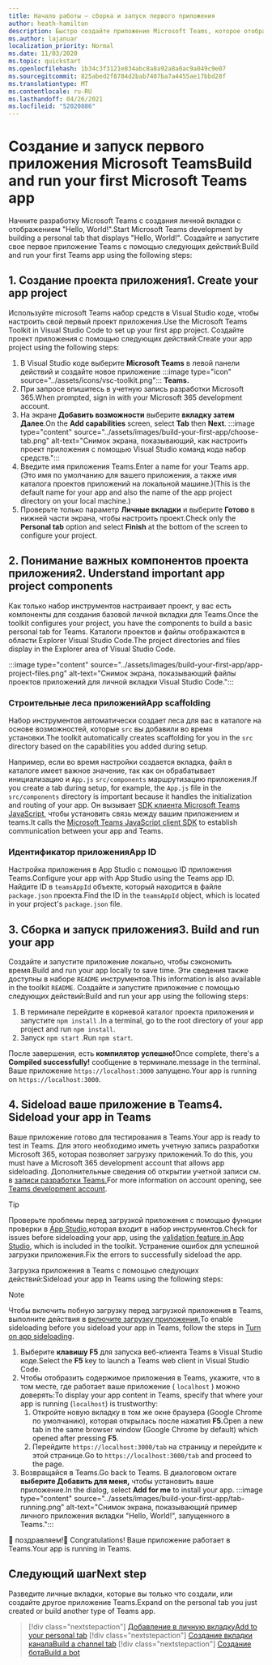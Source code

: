 ```yaml
---
title: Начало работы — сборка и запуск первого приложения
author: heath-hamilton
description: Быстро создайте приложение Microsoft Teams, которое отображает "Hello, World!" сообщение с помощью microsoft Teams набор средств.
ms.author: lajanuar
localization_priority: Normal
ms.date: 11/03/2020
ms.topic: quickstart
ms.openlocfilehash: 1b34c3f3121e834abc8a8a92a8a0ac9a049c9e07
ms.sourcegitcommit: 825abed2f8784d2bab7407ba7a4455ae17bbd28f
ms.translationtype: MT
ms.contentlocale: ru-RU
ms.lasthandoff: 04/26/2021
ms.locfileid: "52020886"
---
```

# <a name="build-and-run-your-first-microsoft-teams-app"></a><span data-ttu-id="e74cb-104">Создание и запуск первого приложения Microsoft Teams</span><span class="sxs-lookup"><span data-stu-id="e74cb-104">Build and run your first Microsoft Teams app</span></span>

<span data-ttu-id="e74cb-105">Начните разработку Microsoft Teams с создания личной вкладки с отображением "Hello, World!".</span><span class="sxs-lookup"><span data-stu-id="e74cb-105">Start Microsoft Teams development by building a personal tab that displays "Hello, World!".</span></span>
<span data-ttu-id="e74cb-106">Создайте и запустите свое первое приложение Teams с помощью следующих действий:</span><span class="sxs-lookup"><span data-stu-id="e74cb-106">Build and run your first Teams app using the following steps:</span></span>

## <a name="1-create-your-app-project"></a><span data-ttu-id="e74cb-107">1. Создание проекта приложения</span><span class="sxs-lookup"><span data-stu-id="e74cb-107">1. Create your app project</span></span>

<span data-ttu-id="e74cb-108">Используйте microsoft Teams набор средств в Visual Studio коде, чтобы настроить свой первый проект приложения.</span><span class="sxs-lookup"><span data-stu-id="e74cb-108">Use the Microsoft Teams Toolkit in Visual Studio Code to set up your first app project.</span></span> <span data-ttu-id="e74cb-109">Создайте проект приложения с помощью следующих действий:</span><span class="sxs-lookup"><span data-stu-id="e74cb-109">Create your app project using the following steps:</span></span>

1. В Visual Studio коде выберите **Microsoft Teams** в левой панели действий и создайте новое приложение :::image type="icon" source="../assets/icons/vsc-toolkit.png"::: **Teams.**
1. <span data-ttu-id="e74cb-111">При запросе впишитесь в учетную запись разработки Microsoft 365.</span><span class="sxs-lookup"><span data-stu-id="e74cb-111">When prompted, sign in with your Microsoft 365 development account.</span></span>
1. <span data-ttu-id="e74cb-112">На экране **Добавить возможности** выберите **вкладку затем** **Далее**.</span><span class="sxs-lookup"><span data-stu-id="e74cb-112">On the **Add capabilities** screen, select **Tab** then **Next**.</span></span>
:::image type="content" source="../assets/images/build-your-first-app/choose-tab.png" alt-text="Снимок экрана, показывающий, как настроить проект приложения с помощью Visual Studio команд кода набор средств.":::
1. <span data-ttu-id="e74cb-114">Введите имя приложения Teams.</span><span class="sxs-lookup"><span data-stu-id="e74cb-114">Enter a name for your Teams app.</span></span> <span data-ttu-id="e74cb-115">(Это имя по умолчанию для вашего приложения, а также имя каталога проектов приложений на локальной машине.)</span><span class="sxs-lookup"><span data-stu-id="e74cb-115">(This is the default name for your app and also the name of the app project directory on your local machine.)</span></span>
1. <span data-ttu-id="e74cb-116">Проверьте только параметр **Личные вкладки** и выберите **Готово** в нижней части экрана, чтобы настроить проект.</span><span class="sxs-lookup"><span data-stu-id="e74cb-116">Check only the **Personal tab** option and select **Finish** at the bottom of the screen to configure your project.</span></span>

## <a name="2-understand-important-app-project-components"></a><span data-ttu-id="e74cb-117">2. Понимание важных компонентов проекта приложения</span><span class="sxs-lookup"><span data-stu-id="e74cb-117">2. Understand important app project components</span></span>

<span data-ttu-id="e74cb-118">Как только набор инструментов настраивает проект, у вас есть компоненты для создания базовой личной вкладки для Teams.</span><span class="sxs-lookup"><span data-stu-id="e74cb-118">Once the toolkit configures your project, you have the components to build a basic personal tab for Teams.</span></span> <span data-ttu-id="e74cb-119">Каталоги проектов и файлы отображаются в области Explorer Visual Studio Code.</span><span class="sxs-lookup"><span data-stu-id="e74cb-119">The project directories and files display in the Explorer area of Visual Studio Code.</span></span>

:::image type="content" source="../assets/images/build-your-first-app/app-project-files.png" alt-text="Снимок экрана, показывающий файлы проектов приложений для личной вкладки Visual Studio Code.":::

### <a name="app-scaffolding"></a><span data-ttu-id="e74cb-121">Строительные леса приложений</span><span class="sxs-lookup"><span data-stu-id="e74cb-121">App scaffolding</span></span>

<span data-ttu-id="e74cb-122">Набор инструментов автоматически создает леса для вас в каталоге на основе возможностей, которые `src` вы добавили во время установки.</span><span class="sxs-lookup"><span data-stu-id="e74cb-122">The toolkit automatically creates scaffolding for you in the `src` directory based on the capabilities you added during setup.</span></span>

<span data-ttu-id="e74cb-123">Например, если во время настройки создается вкладка, файл в каталоге имеет важное значение, так как он обрабатывает инициализацию и `App.js` `src/components` маршрутизацию приложения.</span><span class="sxs-lookup"><span data-stu-id="e74cb-123">If you create a tab during setup, for example, the `App.js` file in the `src/components` directory is important because it handles the initialization and routing of your app.</span></span> <span data-ttu-id="e74cb-124">Он вызывает [SDK клиента Microsoft Teams JavaScript,](../tabs/how-to/using-teams-client-sdk.md) чтобы установить связь между вашим приложением и teams.</span><span class="sxs-lookup"><span data-stu-id="e74cb-124">It calls the [Microsoft Teams JavaScript client SDK](../tabs/how-to/using-teams-client-sdk.md) to establish communication between your app and Teams.</span></span>

### <a name="app-id"></a><span data-ttu-id="e74cb-125">Идентификатор приложения</span><span class="sxs-lookup"><span data-stu-id="e74cb-125">App ID</span></span>

<span data-ttu-id="e74cb-126">Настройка приложения в App Studio с помощью ID приложения Teams.</span><span class="sxs-lookup"><span data-stu-id="e74cb-126">Configure your app with App Studio using the Teams app ID.</span></span> <span data-ttu-id="e74cb-127">Найдите ID в `teamsAppId` объекте, который находится в файле `package.json` проекта.</span><span class="sxs-lookup"><span data-stu-id="e74cb-127">Find the ID in the `teamsAppId` object, which is located in your project's `package.json` file.</span></span>

## <a name="3-build-and-run-your-app"></a><span data-ttu-id="e74cb-128">3. Сборка и запуск приложения</span><span class="sxs-lookup"><span data-stu-id="e74cb-128">3. Build and run your app</span></span>

<span data-ttu-id="e74cb-129">Создайте и запустите приложение локально, чтобы сэкономить время.</span><span class="sxs-lookup"><span data-stu-id="e74cb-129">Build and run your app locally to save time.</span></span> <span data-ttu-id="e74cb-130">Эти сведения также доступны в наборе `README` инструментов.</span><span class="sxs-lookup"><span data-stu-id="e74cb-130">This information is also available in the toolkit `README`.</span></span> <span data-ttu-id="e74cb-131">Создайте и запустите приложение с помощью следующих действий:</span><span class="sxs-lookup"><span data-stu-id="e74cb-131">Build and run your app using the following steps:</span></span>

1. <span data-ttu-id="e74cb-132">В терминале перейдите в корневой каталог проекта приложения и запустите `npm install` .</span><span class="sxs-lookup"><span data-stu-id="e74cb-132">In a terminal, go to the root directory of your app project and run `npm install`.</span></span>
1. <span data-ttu-id="e74cb-133">Запуск `npm start` .</span><span class="sxs-lookup"><span data-stu-id="e74cb-133">Run `npm start`.</span></span>

<span data-ttu-id="e74cb-134">После завершения, есть **компилятор успешно!**</span><span class="sxs-lookup"><span data-stu-id="e74cb-134">Once complete, there's a **Compiled successfully!**</span></span> <span data-ttu-id="e74cb-135">сообщение в терминале.</span><span class="sxs-lookup"><span data-stu-id="e74cb-135">message in the terminal.</span></span> <span data-ttu-id="e74cb-136">Ваше приложение `https://localhost:3000` запущено.</span><span class="sxs-lookup"><span data-stu-id="e74cb-136">Your app is running on `https://localhost:3000`.</span></span>

## <a name="4-sideload-your-app-in-teams"></a><span data-ttu-id="e74cb-137">4. Sideload ваше приложение в Teams</span><span class="sxs-lookup"><span data-stu-id="e74cb-137">4. Sideload your app in Teams</span></span>

<span data-ttu-id="e74cb-138">Ваше приложение готово для тестирования в Teams.</span><span class="sxs-lookup"><span data-stu-id="e74cb-138">Your app is ready to test in Teams.</span></span> <span data-ttu-id="e74cb-139">Для этого необходимо иметь учетную запись разработки Microsoft 365, которая позволяет загрузку приложений.</span><span class="sxs-lookup"><span data-stu-id="e74cb-139">To do this, you must have a Microsoft 365 development account that allows app sideloading.</span></span> <span data-ttu-id="e74cb-140">Дополнительные сведения об открытии учетной записи см. в [записи разработки Teams.](../build-your-first-app/build-first-app-overview.md#set-up-your-development-account)</span><span class="sxs-lookup"><span data-stu-id="e74cb-140">For more information on account opening, see [Teams development account](../build-your-first-app/build-first-app-overview.md#set-up-your-development-account).</span></span> 

> [!TIP]
> <span data-ttu-id="e74cb-141">Проверьте проблемы перед загрузкой приложения с помощью функции проверки в [App Studio,](../concepts/deploy-and-publish/appsource/prepare/submission-checklist.md#teams-app-validation-tool)которая входит в набор инструментов.</span><span class="sxs-lookup"><span data-stu-id="e74cb-141">Check for issues before sideloading your app, using the [validation feature in App Studio](../concepts/deploy-and-publish/appsource/prepare/submission-checklist.md#teams-app-validation-tool), which is included in the toolkit.</span></span> <span data-ttu-id="e74cb-142">Устранение ошибок для успешной загрузки приложения.</span><span class="sxs-lookup"><span data-stu-id="e74cb-142">Fix the errors to successfully sideload the app.</span></span>

<span data-ttu-id="e74cb-143">Загрузка приложения в Teams с помощью следующих действий:</span><span class="sxs-lookup"><span data-stu-id="e74cb-143">Sideload your app in Teams using the following steps:</span></span>

> [!NOTE]
> <span data-ttu-id="e74cb-144">Чтобы включить побную загрузку перед загрузкой приложения в Teams, выполните действия в [включите загрузку приложения.](../concepts/build-and-test/prepare-your-o365-tenant.md#enable-custom-teams-apps-and-turn-on-custom-app-uploading)</span><span class="sxs-lookup"><span data-stu-id="e74cb-144">To enable sideloading before you sideload your app in Teams, follow the steps in [Turn on app sideloading](../concepts/build-and-test/prepare-your-o365-tenant.md#enable-custom-teams-apps-and-turn-on-custom-app-uploading).</span></span>

1. <span data-ttu-id="e74cb-145">Выберите **клавишу F5** для запуска веб-клиента Teams в Visual Studio коде.</span><span class="sxs-lookup"><span data-stu-id="e74cb-145">Select the **F5** key to launch a Teams web client in Visual Studio Code.</span></span>
1. <span data-ttu-id="e74cb-146">Чтобы отобразить содержимое приложения в Teams, укажите, что в том месте, где работает ваше приложение ( `localhost` ) можно доверять:</span><span class="sxs-lookup"><span data-stu-id="e74cb-146">To display your app content in Teams, specify that where your app is running (`localhost`) is trustworthy:</span></span>
   1. <span data-ttu-id="e74cb-147">Откройте новую вкладку в том же окне браузера (Google Chrome по умолчанию), которая открылась после нажатия **F5.**</span><span class="sxs-lookup"><span data-stu-id="e74cb-147">Open a new tab in the same browser window (Google Chrome by default) which opened after pressing **F5**.</span></span>
   1. <span data-ttu-id="e74cb-148">Перейдите `https://localhost:3000/tab` на страницу и перейдите к этой странице.</span><span class="sxs-lookup"><span data-stu-id="e74cb-148">Go to `https://localhost:3000/tab` and proceed to the page.</span></span>
1. <span data-ttu-id="e74cb-149">Возвращайся в Teams.</span><span class="sxs-lookup"><span data-stu-id="e74cb-149">Go back to Teams.</span></span> <span data-ttu-id="e74cb-150">В диалоговом октаге **выберите Добавить для меня,** чтобы установить ваше приложение.</span><span class="sxs-lookup"><span data-stu-id="e74cb-150">In the dialog, select **Add for me** to install your app.</span></span>
:::image type="content" source="../assets/images/build-your-first-app/tab-running.png" alt-text="Снимок экрана, показывающий пример личного приложения вкладки &quot;Hello, World!&quot;, запущенного в Teams.":::

<span data-ttu-id="e74cb-152">🎉 поздравляем!</span><span class="sxs-lookup"><span data-stu-id="e74cb-152">🎉 Congratulations!</span></span> <span data-ttu-id="e74cb-153">Ваше приложение работает в Teams.</span><span class="sxs-lookup"><span data-stu-id="e74cb-153">Your app is running in Teams.</span></span>

## <a name="next-step"></a><span data-ttu-id="e74cb-154">Следующий шаг</span><span class="sxs-lookup"><span data-stu-id="e74cb-154">Next step</span></span>

<span data-ttu-id="e74cb-155">Разведите личные вкладки, которые вы только что создали, или создайте другое приложение Teams.</span><span class="sxs-lookup"><span data-stu-id="e74cb-155">Expand on the personal tab you just created or build another type of Teams app.</span></span>

> [!div class="nextstepaction"]
> [<span data-ttu-id="e74cb-156">Добавление в личную вкладку</span><span class="sxs-lookup"><span data-stu-id="e74cb-156">Add to your personal tab</span></span>](../build-your-first-app/build-personal-tab.md)
> [!div class="nextstepaction"]
> [<span data-ttu-id="e74cb-157">Создание вкладки канала</span><span class="sxs-lookup"><span data-stu-id="e74cb-157">Build a channel tab</span></span>](../build-your-first-app/build-channel-tab.md)
> [!div class="nextstepaction"]
> [<span data-ttu-id="e74cb-158">Создание бота</span><span class="sxs-lookup"><span data-stu-id="e74cb-158">Build a bot</span></span>](../build-your-first-app/build-bot.md)

